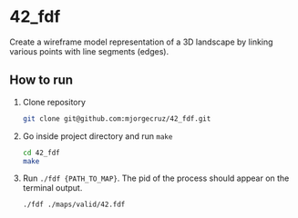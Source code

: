 # 42_fdf

Create a wireframe model representation of a 3D landscape by linking various points with line segments (edges).

## How to run

1. Clone repository
    ```bash
    git clone git@github.com:mjorgecruz/42_fdf.git
    ```

2. Go inside project directory and run `make`
    ```bash
    cd 42_fdf
    make
    ```
3. Run `./fdf {PATH_TO_MAP}`. The pid of the process should appear on the terminal output.
     ```bash
    ./fdf ./maps/valid/42.fdf 
    ```
